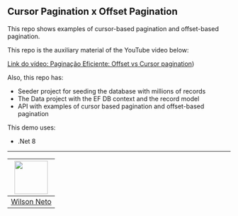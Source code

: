 ## Cursor Pagination x Offset Pagination

This repo shows examples of cursor-based pagination and offset-based pagination.

This repo is the auxiliary material of the YouTube video below:

[Link do vídeo: Paginação Eficiente: Offset vs Cursor pagination](https://youtu.be/97sCrxvEgsY?si=dX2_HREb-g7erJja))

Also, this repo has:
- Seeder project for seeding the database with millions of records
- The Data project with the EF DB context and the record model
- API with examples of cursor based pagination and offset-based pagination


This demo uses:
- .Net 8

---

| [<img src="https://github.com/wilsonneto-dev.png" width="75px;"/>][1] |
| :-: |
|[Wilson Neto][1]|


[1]: https://github.com/wilsonneto-dev
